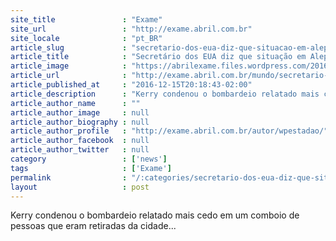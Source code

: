 ```yaml
---
site_title               : "Exame"
site_url                 : "http://exame.abril.com.br"
site_locale              : "pt_BR"
article_slug             : "secretario-dos-eua-diz-que-situacao-em-aleppo-e-um-massacre"
article_title            : "Secretário dos EUA diz que situação em Aleppo é “um massacre”"
article_image            : "https://abrilexame.files.wordpress.com/2016/10/size_960_16_9_john-kerry5.jpg?quality=70&strip=all&w=960"
article_url              : "http://exame.abril.com.br/mundo/secretario-dos-eua-diz-que-situacao-em-aleppo-e-um-massacre/"
article_published_at     : "2016-12-15T20:18:43-02:00"
article_description      : "Kerry condenou o bombardeio relatado mais cedo em um comboio de pessoas que eram retiradas da cidade..."
article_author_name      : ""
article_author_image     : null
article_author_biography : null
article_author_profile   : "http://exame.abril.com.br/autor/wpestadao/"
article_author_facebook  : null
article_author_twitter   : null
category                 : ['news']
tags                     : ['Exame']
permalink                : "/:categories/secretario-dos-eua-diz-que-situacao-em-aleppo-e-um-massacre/"
layout                   : post
---
```


Kerry condenou o bombardeio relatado mais cedo em um comboio de pessoas que eram retiradas da cidade...
